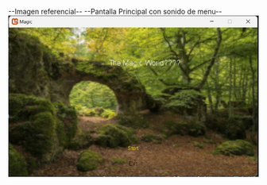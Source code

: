 --Imagen referencial--
--Pantalla Principal con sonido de menu--
![FIRSTSCREEN](https://github.com/lllEricklll/MAGIC_GAME/raw/master/imagenes/firstScreen.jpg)
